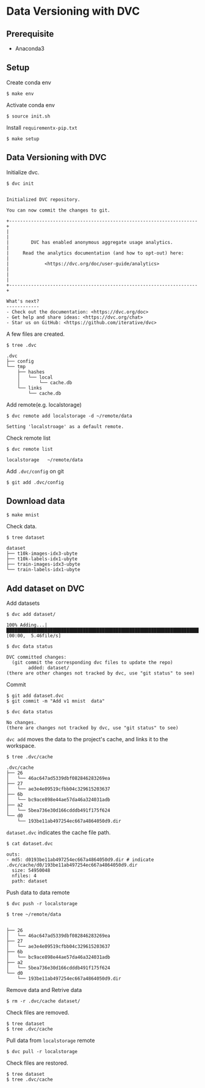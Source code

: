 # Data Versioning with DVC


## Prerequisite

- Anaconda3


## Setup

Create conda env

```
$ make env
```

Activate conda env

```
$ source init.sh
```

Install `requirementx-pip.txt`

```
$ make setup
```


## Data Versioning with DVC

Initialize dvc.

```
$ dvc init


Initialized DVC repository.

You can now commit the changes to git.

+---------------------------------------------------------------------+
|                                                                     |
|        DVC has enabled anonymous aggregate usage analytics.         |
|     Read the analytics documentation (and how to opt-out) here:     |
|             <https://dvc.org/doc/user-guide/analytics>              |
|                                                                     |
+---------------------------------------------------------------------+

What's next?
------------
- Check out the documentation: <https://dvc.org/doc>
- Get help and share ideas: <https://dvc.org/chat>
- Star us on GitHub: <https://github.com/iterative/dvc>

```

A few files are created.
```
$ tree .dvc

.dvc
├── config
└── tmp
    ├── hashes
    │   └── local
    │       └── cache.db
    └── links
        └── cache.db
```

Add remote(e.g. localstorage)

```
$ dvc remote add localstorage -d ~/remote/data

Setting 'localstroage' as a default remote.
```

Check remote list

```
$ dvc remote list

localstorage   ~/remote/data
```

Add `.dvc/config` on git

```
$ git add .dvc/config
```


## Download data


```
$ make mnist
```
Check data.

```
$ tree dataset

dataset
├── t10k-images-idx3-ubyte
├── t10k-labels-idx1-ubyte
├── train-images-idx3-ubyte
└── train-labels-idx1-ubyte
```

## Add dataset on DVC


Add datasets

```
$ dvc add dataset/

100% Adding...|██████████████████████████████████████████████████████████████████████████████|1/1 [00:00,  5.46file/s]

$ dvc data status

DVC committed changes:
  (git commit the corresponding dvc files to update the repo)
        added: dataset/
(there are other changes not tracked by dvc, use "git status" to see)

```

Commit

```
$ git add dataset.dvc
$ git commit -m "Add v1 mnist  data"

$ dvc data status

No changes.
(there are changes not tracked by dvc, use "git status" to see)
```


`dvc add` moves the data to the project's cache, and links it to the workspace.

```
$ tree .dvc/cache

.dvc/cache
├── 26
│   └── 46ac647ad5339dbf082846283269ea
├── 27
│   └── ae3e4e09519cfbb04c329615203637
├── 6b
│   └── bc9ace898e44ae57da46a324031adb
├── a2
│   └── 5bea736e30d166cdddb491f175f624
└── d0
    └── 193be11ab497254ec667a4864050d9.dir
```

`dataset.dvc` indicates the cache file path.

```
$ cat dataset.dvc

outs:
- md5: d0193be11ab497254ec667a4864050d9.dir # indicate .dvc/cache/d0/193be11ab497254ec667a4864050d9.dir
  size: 54950048
  nfiles: 4
  path: dataset
```

Push data to data remote

```
$ dvc push -r localstorage

$ tree ~/remote/data


├── 26
│   └── 46ac647ad5339dbf082846283269ea
├── 27
│   └── ae3e4e09519cfbb04c329615203637
├── 6b
│   └── bc9ace898e44ae57da46a324031adb
├── a2
│   └── 5bea736e30d166cdddb491f175f624
└── d0
    └── 193be11ab497254ec667a4864050d9.dir
```

Remove data and Retrive data

```
$ rm -r .dvc/cache dataset/

```

Check files are removed.

```
$ tree dataset
$ tree .dvc/cache
```

Pull data from `localstorage` remote
```
$ dvc pull -r localstorage
```

Check files are restored.

```
$ tree dataset
$ tree .dvc/cache
```
